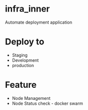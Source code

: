 # infra_inner
Automate deployment application  


# Deploy to
- Staging
- Development
- production


# Feature
- Node Management
- Node Status check - docker swarm
